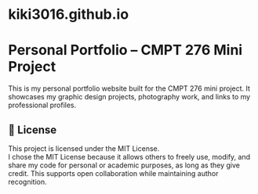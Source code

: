 # kiki3016.github.io
# Personal Portfolio – CMPT 276 Mini Project

This is my personal portfolio website built for the CMPT 276 mini project. It showcases my graphic design projects, photography work, and links to my professional profiles.

## 📄 License  
This project is licensed under the MIT License.  
I chose the MIT License because it allows others to freely use, modify, and share my code for personal or academic purposes, as long as they give credit. This supports open collaboration while maintaining author recognition.

